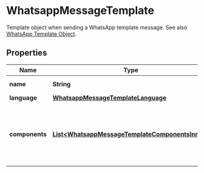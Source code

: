 

# WhatsappMessageTemplate

Template object when sending a WhatsApp template message. See also [WhatsApp Template Object](https://developers.facebook.com/docs/whatsapp/cloud-api/reference/messages#template-object).

## Properties

| Name | Type | Description | Notes |
|------------ | ------------- | ------------- | -------------|
|**name** | **String** | Name of the template. |  |
|**language** | [**WhatsappMessageTemplateLanguage**](WhatsappMessageTemplateLanguage.md) |  |  |
|**components** | [**List&lt;WhatsappMessageTemplateComponentsInner&gt;**](WhatsappMessageTemplateComponentsInner.md) | Array of components objects containing the parameters of the message. |  [optional] |




